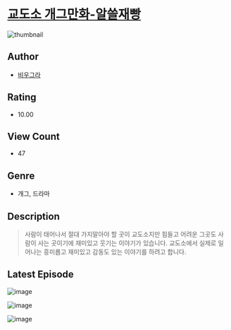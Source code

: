 # [교도소 개그만화-알쓸재빵](https://comic.naver.com/bestChallenge/list?titleId=810996)
![thumbnail](https://image-comic.pstatic.net/user_contents_data/challenge_comic/2023/05/25/366061/upload_3774687414882230582_480x623.jpeg)

## Author
- [비우그라](https://comic.naver.com/artistTitle?id=366061)

## Rating
- 10.00

## View Count
- 47

## Genre
- 개그, 드라마

## Description
> 사람이 태어나서 절대 가지말아야 할 곳이 교도소지만 힘들고 어려운 그곳도 사람이 사는 곳이기에 재미있고 웃기는 이야기가 있습니다. 교도소에서 실제로 일어나는 흥미롭고 재미있고 감동도 있는 이야기를 하려고 합니다.


## Latest Episode
![image](https://image-comic.pstatic.net/user_contents_data/challenge_comic/2023/05/26/366061/upload_7220788865264989746.jpeg)

![image](https://image-comic.pstatic.net/user_contents_data/challenge_comic/2023/05/26/366061/upload_3761694485107663974.jpeg)

![image](https://image-comic.pstatic.net/user_contents_data/challenge_comic/2023/05/26/366061/upload_7018070992516034609.jpeg)
